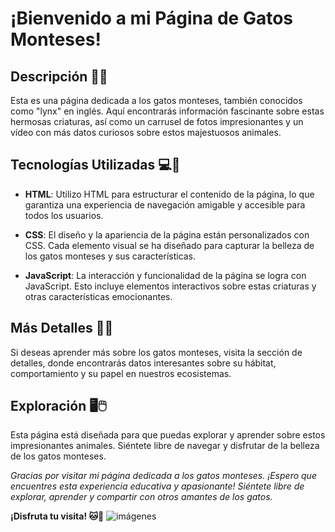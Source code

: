 # ¡Bienvenido a mi Página de Gatos Monteses!

## Descripción 🌲🐾

Esta es una página dedicada a los gatos monteses, también conocidos como "lynx" en inglés. Aquí encontrarás información fascinante sobre estas hermosas criaturas, así como un carrusel de fotos impresionantes y un vídeo con más datos curiosos sobre estos majestuosos animales. 

## Tecnologías Utilizadas 💻🌿

- **HTML**: Utilizo HTML para estructurar el contenido de la página, lo que garantiza una experiencia de navegación amigable y accesible para todos los usuarios.
  
- **CSS**: El diseño y la apariencia de la página están personalizados con CSS. Cada elemento visual se ha diseñado para capturar la belleza de los gatos monteses y sus características.

- **JavaScript**: La interacción y funcionalidad de la página se logra con JavaScript. Esto incluye elementos interactivos sobre estas criaturas y otras características emocionantes.

## Más Detalles 🕵️‍♀️

Si deseas aprender más sobre los gatos monteses, visita la sección de detalles, donde encontrarás datos interesantes sobre su hábitat, comportamiento y su papel en nuestros ecosistemas.

## Exploración 🖥️🖱️

Esta página está diseñada para que puedas explorar y aprender sobre estos impresionantes animales. Siéntete libre de navegar y disfrutar de la belleza de los gatos monteses.

*Gracias por visitar mi página dedicada a los gatos monteses. ¡Espero que encuentres esta experiencia educativa y apasionante! Siéntete libre de explorar, aprender y compartir con otros amantes de los gatos.*

**¡Disfruta tu visita! 🐱🌲**
![imágenes](![image](https://github.com/samantha09s/Gatos-Monteses/assets/140031528/8d89b83c-e4cf-4e58-b77d-3657c4986f6a)
)
